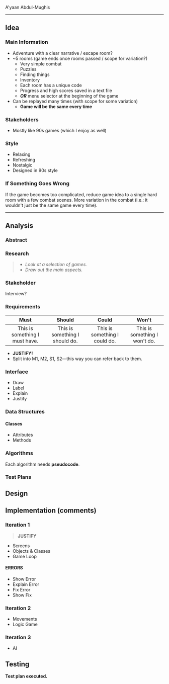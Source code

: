 A'yaan Abdul-Mughis

[If you can see this, you are a pro.]:#

---
## Idea

### Main Information
- Adventure with a clear narrative / escape room?
- ~5 rooms (game ends once rooms passed / scope for variation?)
   - Very simple combat
   - Puzzles
   - Finding things
   - Inventory
   - Each room has a unique code
   - Progress and high scores saved in a text file
   - ***OR*** menu selector at the beginning of the game
- Can be replayed many times (with scope for some variation)
    - **Game will be the same every time**
### Stakeholders
- Mostly like 90s games (which I enjoy as well)
### Style
- Relaxing
- Refreshing
- Nostalgic
- Designed in 90s style
### If Something Goes Wrong
If the game becomes too complicated, reduce game idea to a single hard room with a few combat scenes. More variation in the combat (i.e.: it wouldn't just be the same game every time).

---
## Analysis

### Abstract

### Research
> - _Look at a selection of games._
> - _Draw out the main aspects._

### Stakeholder
Interview?

### Requirements

|Must|Should|Could|Won't|
|:-:|:-:|:-:|:-:|
|This is something I must have.|This is something I should do.|This is something I could do.|This is something I won't do.|

- **JUSTIFY!**
- Split into M1, M2, S1, S2—this way you can refer back to them.

### Interface
- Draw
- Label
- Explain
- Justify

### Data Structures
#### Classes
- Attributes
- Methods

### Algorithms
Each algorithm needs **pseudocode**.

### Test Plans

## Design

## Implementation (comments)

### Iteration 1
> **JUSTIFY**
- Screens
- Objects & Classes
- Game Loop

#### ERRORS
- Show Error
- Explain Error
- Fix Error
- Show Fix

### Iteration 2
- Movements
- Logic Game

### Iteration 3
- AI

## Testing
**Test plan executed.**
